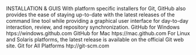 INSTALLATION & GUIS
With platform specific installers for Git, GitHub also provides the
ease of staying up-to-date with the latest releases of the command
line tool while providing a graphical user interface for day-to-day
interaction, review, and repository synchronization.
GitHub for Windows
htps://windows.github.com
GitHub for Mac
htps://mac.github.com
For Linux and Solaris platforms, the latest release is available on
the official Git web site.
Git for All Platforms
htp://git-scm.com
